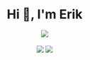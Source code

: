 <h1 align="center">Hi 👋, I'm Erik</h1>

<p align="center">
<img align="center" src="https://skillicons.dev/icons?i=neovim,nodejs,vercel,ts,react,nextjs,tailwind,graphql,prisma,mysql,postgresql,flutter,dart" />
<br />
<br />
<picture>
<source
  srcset="https://github-readme-stats.vercel.app/api?username=shootex&count_private=true&show_icons=true&theme=github_dark"
  media="(prefers-color-scheme: dark)"
/>
<source
  srcset="https://github-readme-stats.vercel.app/api?username=shootex&count_private=true&show_icons=true"
  media="(prefers-color-scheme: light), (prefers-color-scheme: no-preference)"
/>
<img align="center" src="https://github-readme-stats.vercel.app/api?username=shootex&count_private=true&show_icons=true" />
</picture>
<picture>
<source
  srcset="https://github-readme-stats.vercel.app/api/top-langs/?username=shootex&theme=github_dark&layout=compact&hide=dart%2Ccss%2Cjavascript%2Ccmake%2Cc%2B%2B"
  media="(prefers-color-scheme: dark)"
/>
<source
  srcset="https://github-readme-stats.vercel.app/api/top-langs/?username=shootex&layout=compact&hide=dart%2Ccss%2Cjavascript%2Ccmake%2Cc%2B%2B"
  media="(prefers-color-scheme: light), (prefers-color-scheme: no-preference)"
/>
<img align="center" src="https://github-readme-stats.vercel.app//api/top-langs/?username=shootex&layout=compact&hide=dart%2Ccss%2Cjavascript%2Ccmake%2Cc%2B%2B" />
</picture>
</p>
